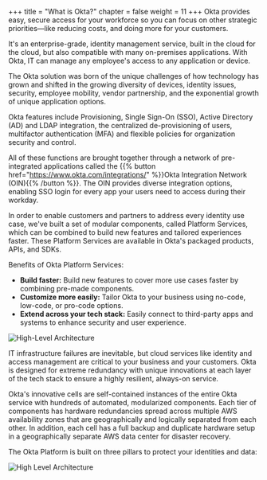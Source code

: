 +++
title = "What is Okta?"
chapter = false
weight = 11
+++
Okta provides easy, secure access for your workforce so you can focus on other strategic priorities—like reducing costs, and doing more for your customers.

It's an enterprise-grade, identity management service, built in the cloud for the cloud, but also compatible with many on-premises applications. With Okta, IT can manage any employee's access to any application or device.

The Okta solution was born of the unique challenges of how technology has grown and shifted in the growing diversity of devices, identity issues, security, employee mobility, vendor partnership, and the exponential growth of unique application options.

Okta features include Provisioning, Single Sign-On (SSO), Active Directory (AD) and LDAP integration, the centralized de-provisioning of users, multifactor authentication (MFA) and flexible policies for organization security and control.



All of these functions are brought together through a network of pre-integrated applications called the {{% button href="https://www.okta.com/integrations/" %}}Okta Integration Network (OIN){{% /button %}}. The OIN provides diverse integration options, enabling SSO login for every app your users need to access during their workday.

In order to enable customers and partners to address every identity use case, we've built a set of modular components, called Platform Services, which can be combined to build new features and tailored experiences faster. These Platform Services are available in Okta's packaged products, APIs, and SDKs.

Benefits of Okta Platform Services:

- **Build faster:** Build new features to cover more use cases faster by combining pre-made components.
- **Customize more easily:** Tailor Okta to your business using no-code, low-code, or pro-code options.
- **Extend across your tech stack:** Easily connect to third-party apps and systems to enhance security and user experience.

![High-Level Architecture](/images/4_Okta_Platform.png)

IT infrastructure failures are inevitable, but cloud services like identity and access management are critical to your business and your customers. Okta is designed for extreme redundancy with unique innovations at each layer of the tech stack to ensure a highly resilient, always-on service.

Okta's innovative cells are self-contained instances of the entire Okta service with hundreds of automated, modularized components. Each tier of components has hardware redundancies spread across multiple AWS availability zones that are geographically and logically separated from each other. In addition, each cell has a full backup and duplicate hardware setup in a geographically separate AWS data center for disaster recovery.

The Okta Platform is built on three pillars to protect your identities and data:

![High Level Architecture](/images/6_okta_pillars.png)